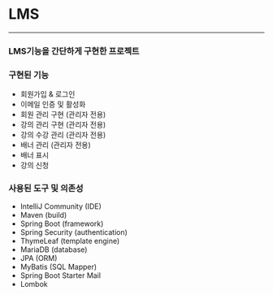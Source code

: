 # LMS

---

### LMS기능을 간단하게 구현한 프로젝트

### 구현된 기능

- 회원가입 & 로그인
- 이메일 인증 및 활성화
- 회원 관리 구현 (관리자 전용)
- 강의 관리 구현 (관리자 전용)
- 강의 수강 관리 (관리자 전용)
- 배너 관리 (관리자 전용)
- 배너 표시 
- 강의 신청

### 사용된 도구 및 의존성

- IntelliJ Community (IDE)
- Maven (build)
- Spring Boot (framework)
- Spring Security (authentication)
- ThymeLeaf (template engine)
- MariaDB (database)
- JPA (ORM)
- MyBatis (SQL Mapper)
- Spring Boot Starter Mail
- Lombok
